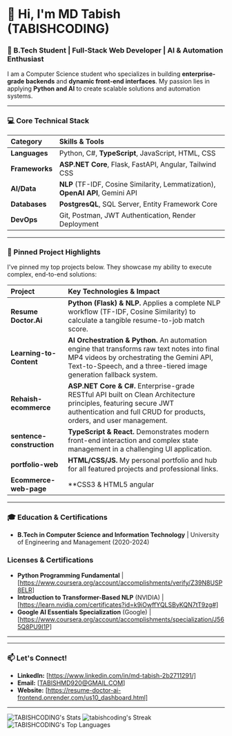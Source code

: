 
# 👋 Hi, I'm MD Tabish (TABISHCODING)

### 🚀 B.Tech Student | Full-Stack Web Developer | AI & Automation Enthusiast

I am a Computer Science student who specializes in building **enterprise-grade backends** and **dynamic front-end interfaces**. My passion lies in applying **Python and AI** to create scalable solutions and automation systems.

---

### 💻 Core Technical Stack

| Category | Skills & Tools |
| :--- | :--- |
| **Languages** | Python, C#, **TypeScript**, JavaScript, HTML, CSS |
| **Frameworks** | **ASP.NET Core**, Flask, FastAPI, Angular, Tailwind CSS |
| **AI/Data** | **NLP** (TF-IDF, Cosine Similarity, Lemmatization), **OpenAI API**, Gemini API |
| **Databases** | **PostgresQL**, SQL Server, Entity Framework Core |
| **DevOps** | Git, Postman, JWT Authentication, Render Deployment |

---

### 🌟 Pinned Project Highlights

I've pinned my top projects below. They showcase my ability to execute complex, end-to-end solutions:

| Project | Key Technologies & Impact |
| :--- | :--- |
| **Resume Doctor.Ai** | **Python (Flask) & NLP.** Applies a complete NLP workflow (TF-IDF, Cosine Similarity) to calculate a tangible resume-to-job match score. |
| **Learning-to-Content** | **AI Orchestration & Python.** An automation engine that transforms raw text notes into final MP4 videos by orchestrating the Gemini API, Text-to-Speech, and a three-tiered image generation fallback system. |
| **Rehaish-ecommerce** | **ASP.NET Core & C#.** Enterprise-grade RESTful API built on Clean Architecture principles, featuring secure JWT authentication and full CRUD for products, orders, and user management. |
| **sentence-construction** | **TypeScript & React.** Demonstrates modern front-end interaction and complex state management in a challenging UI application. |
| **portfolio-web** | **HTML/CSS/JS.** My personal portfolio and hub for all featured projects and professional links. |
| **Ecommerce-web-page** | **CSS3 & HTML5 angular |** Core front-end project focused on building clean, responsive, and cross-browser compatible layouts. |

---

### 🎓 Education & Certifications

* **B.Tech in Computer Science and Information Technology** | University of Engineering and Management (2020-2024)
### Licenses & Certifications

* **Python Programming Fundamental** | [https://www.coursera.org/account/accomplishments/verify/Z39N8USP8ELR]
* **Introduction to Transformer-Based NLP** (NVIDIA) | [https://learn.nvidia.com/certificates?id=k9iOwffYQLSByKQN7tT9zg#]
* **Google AI Essentials Specialization** (Google) | [https://www.coursera.org/account/accomplishments/specialization/J565Q8PU9I1P]

---

---

### 📫 Let's Connect!

* **LinkedIn:** [https://www.linkedin.com/in/md-tabish-2b2711291/]
* **Email:** [TABISHMD920@GMAIL.COM]
* **Website:** [https://resume-doctor-ai-frontend.onrender.com/us10_dashboard.html]
  
-------------------------------------------------------------------------------------------------------------------------------------------------------------------------------------------------------------------------------------------------------------------------------------------------
![TABISHCODING's Stats](https://github-readme-stats.vercel.app/api?username=TABISHCODING&theme=react&show_icons=true&hide_border=true&count_private=true)
![tabishcoding's Streak](https://github-readme-streak-stats.herokuapp.com/?user=tabishcoding&theme=react&hide_border=true)
![TABISHCODING's Top Languages](https://github-readme-stats.vercel.app/api/top-langs/?username=TABISHCODING&theme=react&show_icons=true&hide_border=true&layout=compact)
